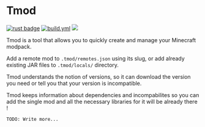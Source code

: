 # Tmod

[![rust badge](https://img.shields.io/static/v1?label=Made%20with&message=Rust&logo=rust&labelColor=e82833&color=b11522)](https://www.rust-lang.org)
[![build.yml](https://github.com/bgdnrvsky/tmod/actions/workflows/rust.yml/badge.svg)](https://github.com/bgdnrvsky/tmod/actions/workflows/rust.yml)
![](https://tokei.rs/b1/github/bgdnrvsky/tmod)

Tmod is a tool that allows you to quickly create and manage your Minecraft modpack.

Add a remote mod to `.tmod/remotes.json` using its slug, or add already existing JAR files to `.tmod/locals/` directory.

Tmod understands the notion of versions, so it can download the version you need or tell you that your version is incompatible.

Tmod keeps information about dependencies and incompabilites so you can add the single mod and all the necessary libraries for it will be already there !

`TODO: Write more...`
